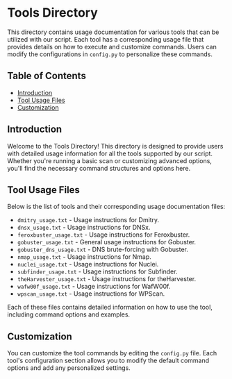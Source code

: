 # Tools Directory

This directory contains usage documentation for various tools that can be utilized with our script. Each tool has a corresponding usage file that provides details on how to execute and customize commands. Users can modify the configurations in `config.py` to personalize these commands.

## Table of Contents

- [Introduction](#introduction)
- [Tool Usage Files](#tool-usage-files)
- [Customization](#customization)


## Introduction

Welcome to the Tools Directory! This directory is designed to provide users with detailed usage information for all the tools supported by our script. Whether you're running a basic scan or customizing advanced options, you'll find the necessary command structures and options here.

## Tool Usage Files

Below is the list of tools and their corresponding usage documentation files:

- `dmitry_usage.txt` - Usage instructions for Dmitry.
- `dnsx_usage.txt` - Usage instructions for DNSx.
- `feroxbuster_usage.txt` - Usage instructions for Feroxbuster.
- `gobuster_usage.txt` - General usage instructions for Gobuster.
- `gobuster_dns_usage.txt` - DNS brute-forcing with Gobuster.
- `nmap_usage.txt` - Usage instructions for Nmap.
- `nuclei_usage.txt` - Usage instructions for Nuclei.
- `subfinder_usage.txt` - Usage instructions for Subfinder.
- `theHarvester_usage.txt` - Usage instructions for theHarvester.
- `wafw00f_usage.txt` - Usage instructions for WafW00f.
- `wpscan_usage.txt` - Usage instructions for WPScan.

Each of these files contains detailed information on how to use the tool, including command options and examples.

## Customization

You can customize the tool commands by editing the `config.py` file. Each tool's configuration section allows you to modify the default command options and add any personalized settings.

